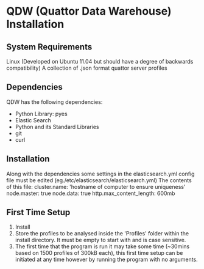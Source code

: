 QDW (Quattor Data Warehouse) Installation
=========================================

System Requirements
-------------------
Linux (Developed on Ubuntu 11.04 but should have a degree of backwards compatibility)
A collection of .json format quattor server profiles

Dependencies
------------
QDW has the following dependencies:
*   Python Library: pyes
*   Elastic Search
*   Python and its Standard Libraries
*   git
*   curl

Installation
------------
Along with the dependencies some settings in the elasticsearch.yml config file must be edited (eg./etc/elasticsearch/elasticsearch.yml)
The contents of this file:
	cluster.name: 'hostname of computer to ensure uniqueness'
	node.master: true
	node.data: true
	http.max_content_length: 600mb

First Time Setup
----------------
1.   Install
2.   Store the profiles to be analysed inside the 'Profiles' folder within the install directory. It must be empty to start with and is case sensitive.
3.   The first time that the program is run it may take some time (~30mins based on 1500 profiles of 300kB each), this first time setup can be initiated at any time however by running the program with no arguments.
